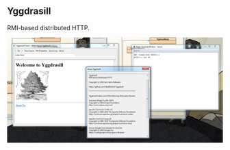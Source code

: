 ## Yggdrasill ##

RMI-based distributed HTTP.

![Alt text](/_YggdrasillDemo_.png?raw=true "Yggdrasill Demo")
